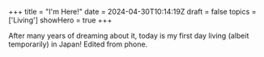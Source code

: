 +++
title = "I'm Here!"
date = 2024-04-30T10:14:19Z
draft = false
topics = ['Living']
showHero = true
+++

After many years of dreaming about it, today is my first day living (albeit temporarily) in Japan! Edited from phone.
